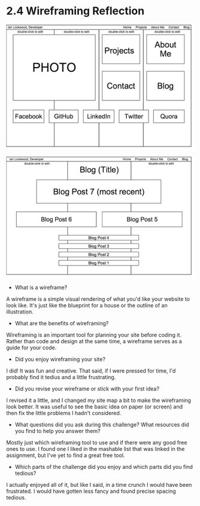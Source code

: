 # 2.4 Wireframing Reflection

![Index Wireframe](/week-2/imgs/wireframe-index.png)

![Blog Index Wireframe](/week-2/imgs/wireframe-blog-index.png)

- What is a wireframe?

A wireframe is a simple visual rendering of what you'd like your website to look like. It's just like the blueprint for a house or the outline of an illustration.

- What are the benefits of wireframing?

Wireframing is an important tool for planning your site before coding it. Rather than code and design at the same time, a wireframe serves as a guide for your code.

- Did you enjoy wireframing your site?

I did! It was fun and creative. That said, if I were pressed for time, I'd probably find it tedius and a little frustrating.

- Did you revise your wireframe or stick with your first idea?

I revised it a little, and I changed my site map a bit to make the wireframing look better. It was useful to see the basic idea on paper (or screen) and then fix the little problems I hadn't considered.

- What questions did you ask during this challenge? What resources did you find to help you answer them?

Mostly just which wireframing tool to use and if there were any good free ones to use. I found one I liked in the mashable list that was linked in the assignment, but I've yet to find a great free tool.

- Which parts of the challenge did you enjoy and which parts did you find tedious?

I actually enjoyed all of it, but like I said, in a time crunch I would have been frustrated. I would have gotten less fancy and found precise spacing tedious.
